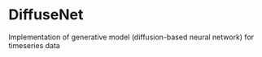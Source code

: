# DiffuseNet
Implementation of generative model (diffusion-based neural network) for timeseries data
